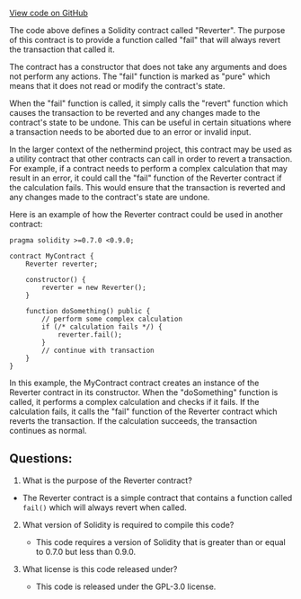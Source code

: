 [View code on GitHub](https://github.com/nethermindeth/nethermind/Nethermind.Mev.Test/Solidity/Reverter.sol)

The code above defines a Solidity contract called "Reverter". The purpose of this contract is to provide a function called "fail" that will always revert the transaction that called it. 

The contract has a constructor that does not take any arguments and does not perform any actions. The "fail" function is marked as "pure" which means that it does not read or modify the contract's state. 

When the "fail" function is called, it simply calls the "revert" function which causes the transaction to be reverted and any changes made to the contract's state to be undone. This can be useful in certain situations where a transaction needs to be aborted due to an error or invalid input. 

In the larger context of the nethermind project, this contract may be used as a utility contract that other contracts can call in order to revert a transaction. For example, if a contract needs to perform a complex calculation that may result in an error, it could call the "fail" function of the Reverter contract if the calculation fails. This would ensure that the transaction is reverted and any changes made to the contract's state are undone. 

Here is an example of how the Reverter contract could be used in another contract:

```
pragma solidity >=0.7.0 <0.9.0;

contract MyContract {
    Reverter reverter;
    
    constructor() {
        reverter = new Reverter();
    }
    
    function doSomething() public {
        // perform some complex calculation
        if (/* calculation fails */) {
            reverter.fail();
        }
        // continue with transaction
    }
}
```

In this example, the MyContract contract creates an instance of the Reverter contract in its constructor. When the "doSomething" function is called, it performs a complex calculation and checks if it fails. If the calculation fails, it calls the "fail" function of the Reverter contract which reverts the transaction. If the calculation succeeds, the transaction continues as normal.
## Questions: 
 1. What is the purpose of the Reverter contract?
   - The Reverter contract is a simple contract that contains a function called `fail()` which will always revert when called.

2. What version of Solidity is required to compile this code?
   - This code requires a version of Solidity that is greater than or equal to 0.7.0 but less than 0.9.0.

3. What license is this code released under?
   - This code is released under the GPL-3.0 license.